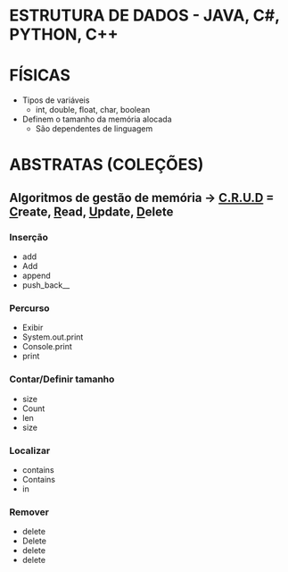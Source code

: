 # ESTRUTURA DE DADOS - JAVA, C#, PYTHON, C++

# FÍSICAS
* Tipos de variáveis
  * int, double, float, char, boolean
* Definem o tamanho da memória alocada
  * São dependentes de linguagem

# ABSTRATAS (COLEÇÕES)
  ## Algoritmos de gestão de memória → <ins>**C.R.U.D**</ins> = <ins>**C**</ins>reate, <ins>**R**</ins>ead, <ins>**U**</ins>pdate, <ins>**D**</ins>elete
  ### Inserção
  * add
  * Add
  * append
  * push_back__
    
  ### Percurso
  * Exibir
  * System.out.print
  * Console.print
  * print
    
  ### Contar/Definir tamanho
  * size
  * Count
  * len
  * size
    
  ### Localizar
  * contains
  * Contains
  * in
    
  ### Remover
  * delete
  * Delete
  * delete
  * delete
